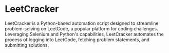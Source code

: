 # LeetCracker
LeetCracker is a Python-based automation script designed to streamline problem-solving on LeetCode, a popular platform for coding challenges. Leveraging Selenium and Python's capabilities, LeetCracker automates the process of logging into LeetCode, fetching problem statements, and submitting solutions.
